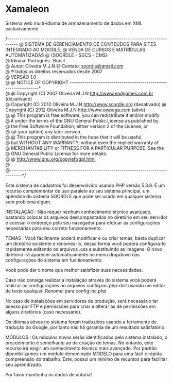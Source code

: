 # Xamaleon
Sistema web multi-idioma de armazenamento de dados em XML exclusivamente

/*-----------------------------------------------------------------------------------*
@		SISTEMA DE GERENCIAMENTO DE CONTEÚDOS PARA SITES INTEGRADO AO MOODLE, 
@		VENDA DE CURSOS E MATRÍCULAS AUTOMATIZADAS 
@		{SOORDLE - SGCS - CMS}    	 
@		Idioma: Português- Brasil	            						 
@		Autor: 	Oliveira M.J.N
@		Contato: <soordle@gmail.com>							                     								 	 
@       ® todos os direitos reservados desde 2007  
@       VERSÂO 1.0     								 
@
@ NOTICE OF COPYRIGHT ---------------------------------------------------------------*                   
@
@ Copyright (C) 2007  Oliveira M.J.N  http://www.eadgames.com.br (desativado)       
@ Copyright (C) 2012  Oliveira M.J.N  http://www.soordle.org (desativado)
@ Copyright (C) 2012  Oliveira M.J.N  http://www.owpoga.com (ativo)   
@
@ This program is free software; you can redistribute it and/or modify  
@ it under the terms of the GNU General Public License as published by  
@ the Free Software Foundation; either version 2 of the License, or     
@ (at your option) any later version.                                   
@
@ This program is distributed in the hope that it will be useful,       
@ but WITHOUT ANY WARRANTY; without even the implied warranty of        
@ MERCHANTABILITY or FITNESS FOR A PARTICULAR PURPOSE.  See the         
@ GNU General Public License for more details:                          
@
@          http://www.gnu.org/copyleft/gpl.html                         
@                                                                       
@------------------------------------------------------------------------------------*/

Este sistema de cadastros foi desenvolvido usando PHP versão 5.3.8.
É um recurso complementar de uso paralelo ao seu sistema principal, um apêndice do sistema SOORDLE que pode ser
usado em qualquer sistema sem problema algum.


INSTALAÇÃO : Não requer nenhum conhecimento técnico avançado, bastando colocar os arquivos descompactados no diretório em seu servidor
 e acessar o endereço pelo seu navegador para efetuar as configurações necessárias para seu correto funcionamento.
 
 TEMAS : Você facilmente poderá modificar e ou criar temas, basta duplicar um diretório existente e renomea-lo, dessa forma você poderá configura-lo
 rapidamente editando os arquivos .css e substituindo as imagens. 
 O novo diretório irá aparecer automaticamente no menu dropdown das configurações do sistema em fucnionamento.
 
 Você pode dar o nome que melhor satisfizer suas necessidades.

Caso não consiga realizar a instalação através do sistema você poderá realizar as configurações no arquivos config.inc.php-dist usando
 um editor de texto qualquer. Renomei para config.inc.php

No caso de instalações em servidores de produção, será necessário ter acesso por FTP e permissões para  criar e alterar as
 de permissões em alguns diretórios (caso necessário).
 
Os idiomas ativos no sistema foram traduzidos usando a ferramente de tradução do Google, por tanto não há garantia de um resultado
satisfatório.

MÓDULOS : Os módulos novos serão identificados pelo sistema instalado, o procedimento é semelhante ao de criação de temas. No entanto, este recurso
irá exigir um conhecimento técnico mais avançado. Por padrão diponibilizamos um módulo denominado MODELO para uma fácil e rápida compreensão do trabalho.
Este, possui um minímo de recursos para facilitar seu aprendizado.

Por favor mantenha os dados de autoria!


